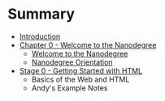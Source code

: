 # Summary

* [Introduction](README.md)
* [Chapter 0 - Welcome to the Nanodegree](c0-welcome/README.md)
   * [Welcome to the Nanodegree](c0-welcome/welcome-to-the-nanodegree.md)
   * [Nanodegree Orientation](c0-welcome/nanodegree-orientation.md)
* [Stage 0 - Getting Started with HTML](s0-html/README.md)
   * Basics of the Web and HTML
   * Andy's Example Notes

